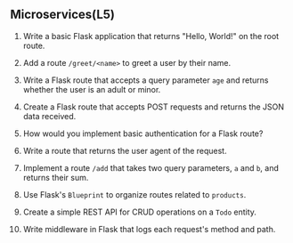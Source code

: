 ## Microservices(L5)

1. Write a basic Flask application that returns "Hello, World!" on the root route.
  
2. Add a route `/greet/<name>` to greet a user by their name.

3. Write a Flask route that accepts a query parameter `age` and returns whether the user is an adult or minor.

4. Create a Flask route that accepts POST requests and returns the JSON data received.

5. How would you implement basic authentication for a Flask route?

6. Write a route that returns the user agent of the request.

7. Implement a route `/add` that takes two query parameters, `a` and `b`, and returns their sum.

8. Use Flask's `Blueprint` to organize routes related to `products`.

9. Create a simple REST API for CRUD operations on a `Todo` entity.

10. Write middleware in Flask that logs each request's method and path.


